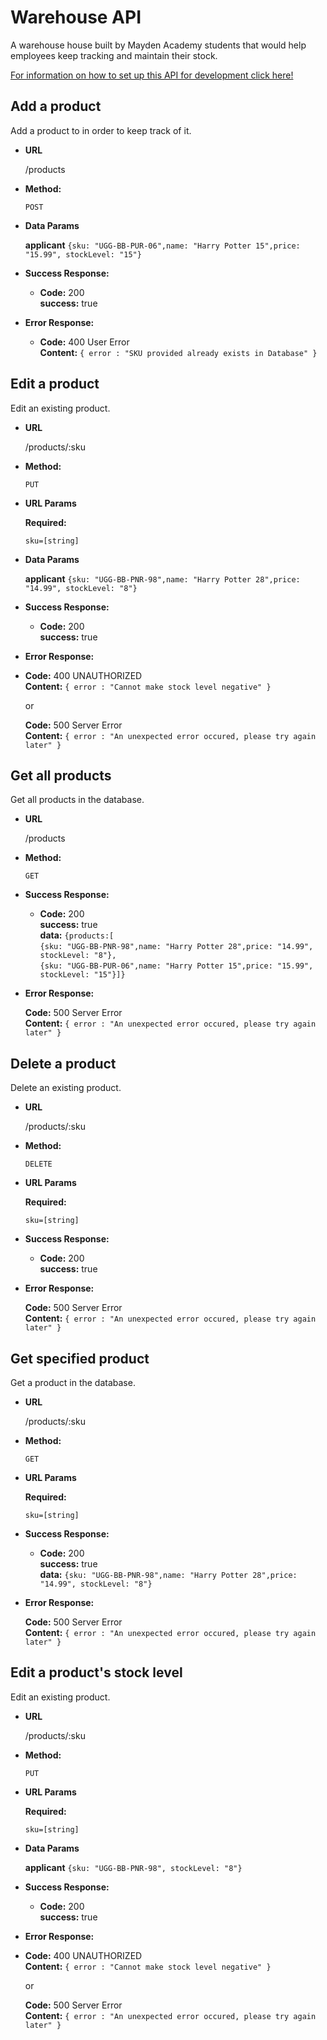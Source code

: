# Warehouse API

A warehouse house built by Mayden Academy students that would help employees keep tracking and maintain their stock.

[For information on how to set up this API for development click here!](setup.md)


**Add a product**
----
  Add a product to in order to keep track of it.

* **URL**

  /products

* **Method:**
 
   `POST`
 
* **Data Params**

   **applicant** `{sku: "UGG-BB-PUR-06",name: "Harry Potter 15",price: "15.99", stockLevel: "15"}`

* **Success Response:**
 
  * **Code:** 200 <br />
    **success:** true <br />
 
* **Error Response:**

  * **Code:** 400 User Error <br />
    **Content:** `{ error : "SKU provided already exists in Database" }`


**Edit a product**
----
  Edit an existing product.

* **URL**

  /products/:sku

* **Method:**

   `PUT`
   
*  **URL Params**
 
   **Required:**
  
   `sku=[string]`
    
* **Data Params**

   **applicant** `{sku: "UGG-BB-PNR-98",name: "Harry Potter 28",price: "14.99", stockLevel: "8"}`

* **Success Response:**
 
  * **Code:** 200 <br />
    **success:** true <br />
 
* **Error Response:**

* **Code:** 400 UNAUTHORIZED <br />
  **Content:** `{ error : "Cannot make stock level negative" }`
    
    or 
    
  **Code:** 500 Server Error <br />
  **Content:** `{ error : "An unexpected error occured, please try again later" }`
  
  
**Get all products**
----
  Get all products in the database.

* **URL**

  /products

* **Method:**

   `GET`

* **Success Response:**
 
  * **Code:** 200 <br />
    **success:** true <br />
    **data:** `{products:[` <br />
     `{sku: "UGG-BB-PNR-98",name: "Harry Potter 28",price: "14.99", stockLevel: "8"},` <br />
    `{sku: "UGG-BB-PUR-06",name: "Harry Potter 15",price: "15.99", stockLevel: "15"}]}`
 
* **Error Response:**
    
  **Code:** 500 Server Error <br />
  **Content:** `{ error : "An unexpected error occured, please try again later" }`
  
  
**Delete a product**
----
  Delete an existing product.

* **URL**

  /products/:sku

* **Method:**

   `DELETE`
   
*  **URL Params**
 
   **Required:**
  
   `sku=[string]`

* **Success Response:**
 
  * **Code:** 200 <br />
    **success:** true <br />
 
* **Error Response:**
    
  **Code:** 500 Server Error <br />
  **Content:** `{ error : "An unexpected error occured, please try again later" }`


**Get specified product**
----
  Get a product in the database.

* **URL**

  /products/:sku

* **Method:**

   `GET`

*  **URL Params**
 
   **Required:**
  
   `sku=[string]`

* **Success Response:**
 
  * **Code:** 200 <br />
    **success:** true <br />
    **data:** `{sku: "UGG-BB-PNR-98",name: "Harry Potter 28",price: "14.99", stockLevel: "8"}`

* **Error Response:**
    
  **Code:** 500 Server Error <br />
  **Content:** `{ error : "An unexpected error occured, please try again later" }`
  
 
 
**Edit a product's stock level**
----
  Edit an existing product.

* **URL**

  /products/:sku

* **Method:**

   `PUT`
   
*  **URL Params**
 
   **Required:**
  
   `sku=[string]`
    
* **Data Params**

   **applicant** `{sku: "UGG-BB-PNR-98", stockLevel: "8"}`

* **Success Response:**
 
  * **Code:** 200 <br />
    **success:** true <br />
 
* **Error Response:**

* **Code:** 400 UNAUTHORIZED <br />
  **Content:** `{ error : "Cannot make stock level negative" }`
    
    or 
    
  **Code:** 500 Server Error <br />
  **Content:** `{ error : "An unexpected error occured, please try again later" }`
